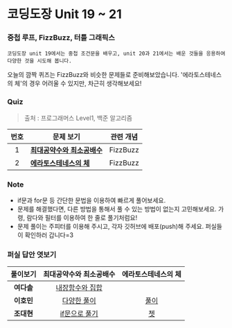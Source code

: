 # 코딩도장 Unit 19 ~ 21
### 중첩 루프, FizzBuzz, 터틀 그래픽스
```
코딩도장 unit 19에서는 중첩 조건문을 배우고, unit 20과 21에서는 배운 것들을 응용하여 다양한 것을 시도해 봅니다.
```
오늘의 깜짝 퀴즈는 FizzBuzz와 비슷한 문제들로 준비해보았습니다.
'에라토스테네스의 체'의 경우 어려울 수 있지만, 차근히 생각해보세요!

### Quiz
> 출처 : 프로그래머스 Level1, 백준 알고리즘

|  <center>번호</center> |  <center>문제 보기</center> |  <center>관련 개념</center> |
|:--------|:--------|:--------:|
| <center>1</center> |**[최대공약수와 최소공배수](https://programmers.co.kr/learn/courses/30/lessons/12940)** | <center>FizzBuzz</center> |
| <center>2</center> |**[에라토스테네스의 체](https://www.acmicpc.net/problem/2960)** | <center>FizzBuzz</center> |

### Note
* if문과 for문 등 간단한 문법을 이용하여 빠르게 풀어보세요.
* 문제를 해결했다면, 다른 방법을 통해서 풀 수 있는 방법이 없는지 고민해보세요. 가령, 람다와 필터를 이용하여 한 줄로 풀기처럼요!
* 문제 풀이는 주피터를 이용해 주시고, 각자 깃허브에 배포(push)해 주세요. 퍼실들이 확인하러 갑니다=3

### 퍼실 답안 엿보기
|  <center>풀이보기</center> |  <center>최대공약수와 최소공배수</center> |  <center>에라토스테네스의 체</center> |
|:--------:|:--------:|:--------:|
|**여다솔** | <center>[내장함수와 집합](./1-Dasol.ipynb)</center> | <center></center> |
|**이호민** | <center>[다양한 풀이](./1-Homin.ipynb)</center> | <center>[풀이](./2-Homin.ipynb)</center> |
|**조대현** | <center>[if문으로 풀기](./1-Daehyun.ipynb)</center> | <center>[쳇](./2-Daehyun.ipynb)</center> |